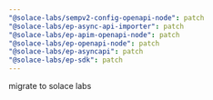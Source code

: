 ```yaml
---
"@solace-labs/sempv2-config-openapi-node": patch
"@solace-labs/ep-async-api-importer": patch
"@solace-labs/ep-apim-openapi-node": patch
"@solace-labs/ep-openapi-node": patch
"@solace-labs/ep-asyncapi": patch
"@solace-labs/ep-sdk": patch
---
```


migrate to solace labs
